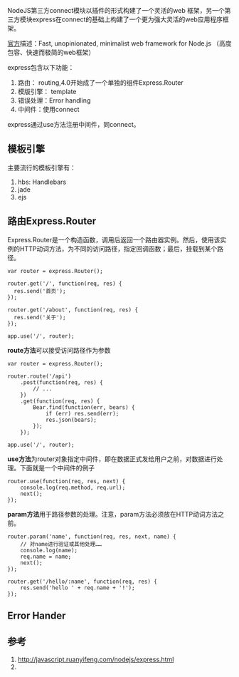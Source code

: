 NodeJS第三方connect模块以插件的形式构建了一个灵活的web
框架，另一个第三方模块express在connect的基础上构建了一个更为强大灵活的web应用程序框架。

[官方](http://expressjs.com/)描述：Fast, unopinionated, minimalist web framework for Node.js （高度包容、快速而极简的web框架）

express包含以下功能：

1. 路由： routing,4.0开始成了一个单独的组件Express.Router
2. 模版引擎： template
3. 错误处理：Error handling
4. 中间件：使用connect

express通过use方法注册中间件，同connect。

## 模板引擎

主要流行的模板引擎有：

1. hbs: Handlebars
2. jade
3. ejs

## 路由Express.Router

Express.Router是一个构造函数，调用后返回一个路由器实例。然后，使用该实例的HTTP动词方法，为不同的访问路径，指定回调函数；最后，挂载到某个路径。

    var router = express.Router();

    router.get('/', function(req, res) {
      res.send('首页');
    });
    
    router.get('/about', function(req, res) {
      res.send('关于');
    });
    
    app.use('/', router);

**route方法**可以接受访问路径作为参数

    var router = express.Router();

    router.route('/api')
    	.post(function(req, res) {
    		// ...
    	})
    	.get(function(req, res) {
    		Bear.find(function(err, bears) {
    			if (err) res.send(err);
    			res.json(bears);
    		});
    	});
    
    app.use('/', router);
    
**use方法**为router对象指定中间件，即在数据正式发给用户之前，对数据进行处理。下面就是一个中间件的例子

    router.use(function(req, res, next) {
    	console.log(req.method, req.url);
    	next();	
    });

**param方法**用于路径参数的处理。注意，param方法必须放在HTTP动词方法之前。

    router.param('name', function(req, res, next, name) {
    	// 对name进行验证或其他处理……
    	console.log(name);
    	req.name = name;
    	next();	
    });
    
    router.get('/hello/:name', function(req, res) {
    	res.send('hello ' + req.name + '!');
    });
    
## Error Hander



## 参考

1. http://javascript.ruanyifeng.com/nodejs/express.html
2. 